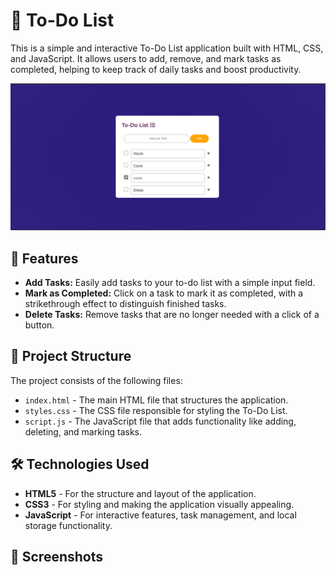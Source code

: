 # 📝 To-Do List

This is a simple and interactive To-Do List application built with HTML, CSS, and JavaScript. It allows users to add, remove, and mark tasks as completed, helping to keep track of daily tasks and boost productivity.

![To-Do List Screenshot](https://github.com/GlaringDensity/Todo_List/blob/main/Todo2/Todo.png) <!-- Add a link to a screenshot of your project -->

## 🚀 Features

- **Add Tasks:** Easily add tasks to your to-do list with a simple input field.
- **Mark as Completed:** Click on a task to mark it as completed, with a strikethrough effect to distinguish finished tasks.
- **Delete Tasks:** Remove tasks that are no longer needed with a click of a button.
  
## 📂 Project Structure

The project consists of the following files:

- `index.html` - The main HTML file that structures the application.
- `styles.css` - The CSS file responsible for styling the To-Do List.
- `script.js` - The JavaScript file that adds functionality like adding, deleting, and marking tasks.

## 🛠️ Technologies Used

- **HTML5** - For the structure and layout of the application.
- **CSS3** - For styling and making the application visually appealing.
- **JavaScript** - For interactive features, task management, and local storage functionality.

## 📸 Screenshots
